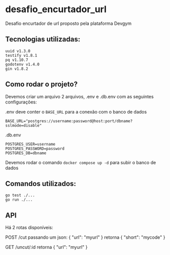 # desafio_encurtador_url
Desafio encurtador de url proposto pela plataforma Devgym

## Tecnologias utilizadas:
```
uuid v1.3.0
testify v1.8.1
pq v1.10.7
godotenv v1.4.0
gin v1.8.2
```

## Como rodar o projeto?
Devemos criar um arquivo 2 arquivos, .env e .db.env com as seguintes configurações:

.env deve conter o `BASE_URL` para a conexão com o banco de dados
```
BASE_URL="postgres://username:password@host:port/dbname?sslmode=disable"
```

.db.env
```
POSTGRES_USER=username
POSTGRES_PASSWORD=password
POSTGRES_DB=dbname
```
Devemos rodar o comando `docker compose up -d` para subir o banco de dados

## Comandos utilizados:
```
go test ./...
go run ./...
```

## API
Há 2 rotas disponíveis:

POST /cut passando um json: { "url": "myurl" } retorna { "short": "mycode" }

GET /uncut/:id retorna { "url": "myurl" }
